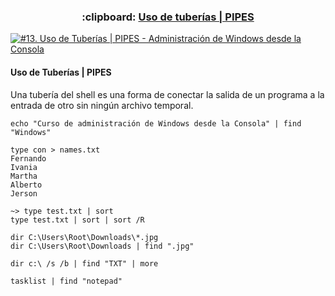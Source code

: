 <h3 align="center"> :clipboard: <a href="https://github.com/jersonmartinez/Curso_Administracion_Windows_Consola/blob/master/13.%20Uso%20de%20tuber%C3%ADas%20o%20PIPES.md">Uso de tuberías | PIPES</a> </h3>
  
[![#13. Uso de Tuberías | PIPES - Administración de Windows desde la Consola](https://img.youtube.com/vi/mjiWkQbymFM/maxresdefault.jpg)](https://youtu.be/mjiWkQbymFM "#13. Uso de Tuberías | PIPES - Administración de Windows desde la Consola")

#### Uso de Tuberías | PIPES

Una tubería del shell es una forma de conectar la salida de un programa a la entrada de otro sin ningún archivo temporal.

```batch
echo "Curso de administración de Windows desde la Consola" | find "Windows"
```

```batch
type con > names.txt
Fernando
Ivania
Martha
Alberto
Jerson
```

```batch
~> type test.txt | sort
type test.txt | sort | sort /R
```

```batch
dir C:\Users\Root\Downloads\*.jpg
dir C:\Users\Root\Downloads | find ".jpg"
```

```batch
dir c:\ /s /b | find "TXT" | more
```

```batch
tasklist | find "notepad"
```